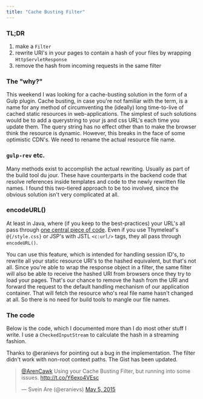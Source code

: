 ```yaml
---
title: "Cache Busting Filter"
---
```


### TL;DR
1. make a `Filter`
2. rewrite URI's in your pages to contain a hash of your files by wrapping `HttpServletResponse`
3. remove the hash from incoming requests in the same filter 

### The "why?"
This weekend I was looking for a cache-busting solution in the form of a Gulp plugin. Cache busting, in case you're not familiar with the term, is a name for any method of circumventing the (ideally) long time-to-live of cached static resources in web-applications. The simplest of such solutions would be to add a querystring to your js and css URL's each time you update them. The query string has no effect other than to make the browser think the resource is dynamic. However, this breaks in the face of some optimistic CDN's. We need to rename the actual resource file name.

### `gulp-rev` etc.
Many methods exist to accomplish the actual rewriting. Usually as part of the build tool du jour. These have counterparts in the backend code that resolve references inside templates and code to the newly rewritten file names. I found this two-tiered approach to be too involved, since the obvious solution isn't very complicated at all. 

### encodeURL()
At least in Java, where (if you keep to the best-practices) your URL's all pass through [one central piece of code](https://docs.oracle.com/javaee/6/api/javax/servlet/http/HttpServletResponse.html#encodeURL(java.lang.String)). Even if you use Thymeleaf's `@{/style.css}` or JSP's with JSTL `<c:url/>` tags, they all pass through `encodeURL()`.

You can use this feature, which is intended for handling session ID's, to rewrite all your static resource URI's to the hashed equivalent, but that's not all. Since you're able to wrap the response object in a filter, the same filter will also be able to receive the hashed URI from browsers once they try to load your pages. That's our chance to remove the hash from the URI and forward the request to the default handling mechanism of our application container. That will fetch the resource who's real file name hasn't changed at all. So there is no need for build tools to mangle our file names.

### The code
Below is the code, which I documented more than I do most other stuff I write. I use a `CheckedInputStream` to calculate the hash in a streaming fashion.

<script src="https://gist.github.com/arienkock/c0a236aad1ed7e31f134.js"></script>

Thanks to @eranievs for pointing out a bug in the implementation. The filter didn't work with non-root context paths. The Gist has been updated.

<blockquote class="twitter-tweet" lang="en"><p lang="en" dir="ltr"><a href="https://twitter.com/ArenCawk">@ArenCawk</a> Using your Cache Busting Filter, but running into some issues. <a href="http://t.co/Y6exo4VEsc">http://t.co/Y6exo4VEsc</a></p>&mdash; Svein Are (@eranievs) <a href="https://twitter.com/eranievs/status/595511122066804736">May 5, 2015</a></blockquote>
<script async src="//platform.twitter.com/widgets.js" charset="utf-8"></script>